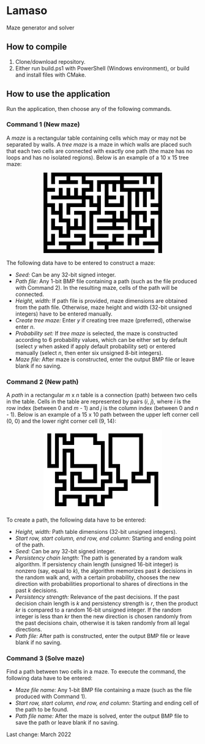# Lamaso
Maze generator and solver
## How to compile
1. Clone/download repository.
2. Either run build.ps1 with PowerShell (Windows environment), or build and install files with CMake.
## How to use the application
Run the application, then choose any of the following commands.
### Command 1 (New maze)
A *maze* is a rectangular table containing cells which may or may not be separated by walls. A *tree maze* is a maze in which walls are placed such that each two cells are connected with exactly one path (the maze has no loops and has no isolated regions). Below is an example of a 10 x 15 tree maze:

<p align="center">
<img src="example/Maze10x15.bmp"/>
</p>

The following data have to be entered to construct a maze:
- *Seed:* Can be any 32-bit signed integer.
- *Path file:* Any 1-bit BMP file containing a path (such as the file produced with Command 2). In the resulting maze, cells of the path will be connected.
- *Height, width:* If path file is provided, maze dimensions are obtained from the path file. Otherwise, maze height and width (32-bit unsigned integers) have to be entered manually.
- *Create tree maze:* Enter *y* if creating tree maze (preferred), otherwise enter *n*.
- *Probability set:* If *tree maze* is selected, the maze is constructed according to 6 probability values, which can be either set by default (select *y* when asked if apply default probability set) or entered manually (select *n*, then enter six unsigned 8-bit integers).
- *Maze file:* After maze is constructed, enter the output BMP file or leave blank if no saving.
### Command 2 (New path)
A *path* in a rectangular *m* x *n* table is a connection (path) between two cells in the table. Cells in the table are represented by pairs (*i*, *j*), where *i* is the row index (between 0 and *m* - 1) and *j* is the column index (between 0 and *n* - 1). Below is an example of a 15 x 10 path between the upper left corner cell (0, 0) and the lower right corner cell (9, 14):

<p align="center">
<img src="example/Path10x15.bmp"/>
</p>

To create a path, the following data have to be entered:
- *Height, width:* Path table dimensions (32-bit unsigned integers).
- *Start row, start column, end row, end column:* Starting and ending point of the path.
- *Seed:* Can be any 32-bit signed integer.
- *Persistency chain length:* The path is generated by a random walk algorithm. If persistency chain length (unsigned 16-bit integer) is nonzero (say, equal to *k*), the algorithm memorizes past *k* decisions in the random walk and, with a certain probability, chooses the new direction with probabilities proportional to shares of directions in the past *k* decisions.
- *Persistency strength:* Relevance of the past decisions. If the past decision chain length is *k* and persistency strength is *r*, then the product *kr* is compared to a random 16-bit unsigned integer. If the random integer is less than *kr* then the new direction is chosen randomly from the past decisions chain, otherwise it is taken randomly from all legal directions.
- *Path file:* After path is constructed, enter the output BMP file or leave blank if no saving.
### Command 3 (Solve maze)
Find a path between two cells in a maze. To execute the command, the following data have to be entered:
- *Maze file name:* Any 1-bit BMP file containing a maze (such as the file produced with Command 1).
- *Start row, start column, end row, end column:* Starting and ending cell of the path to be found.
- *Path file name:* After the maze is solved, enter the output BMP file to save the path or leave blank if no saving.

Last change: March 2022
